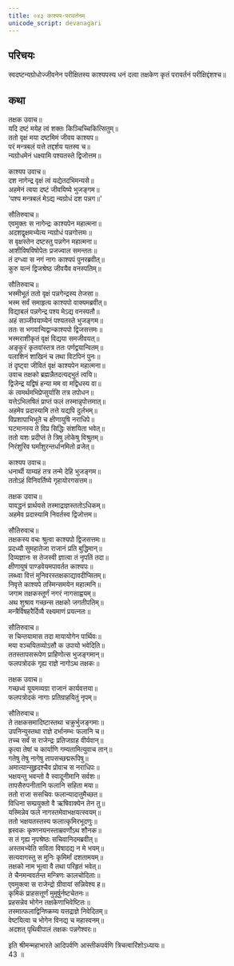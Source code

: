 ```yaml
---  
title: ०४३ काश्यप-परावर्तनम्
unicode_script: devanagari
---  
```


## परिचयः

स्वदष्टन्यग्रोधोज्जीवनेन परीक्षितस्य काश्यपस्य धनं दत्वा तक्षकेण कृतं परावर्तनं परीक्षिद्दंशश्च॥  

## कथा

तक्षक उवाच॥  
यदि दष्टं मयेह त्वं शक्तः किञ्चिच्चिकित्सितुम्॥  
ततो वृक्षं मया दष्टमिमं जीवय काश्यप॥  
परं मन्त्रबलं यत्ते तद्दर्शय यतस्व च॥  
न्यग्रोधमेनं धक्ष्यामि पश्यतस्ते द्विजोत्तम॥  

काश्यप उवाच॥  
दश नागेन्द्र वृक्षं त्वं यद्येतदभिमन्यसे॥  
अहमेनं त्वया दष्टं जीवयिष्ये भुजङ्गम॥  
'पश्य मन्त्रबलं मेऽद्य न्यग्रोधं दश पन्नग॥'  

सौतिरुवाच॥  
एवमुक्तः स नागेन्द्रः काश्यपेन महात्मना॥  
अदशद्वृक्षमभ्येत्य न्यग्रोधं पन्नगोत्तमः॥  
स वृक्षस्तेन दष्टस्तु पन्नगेन महात्मना॥  
आशीविषविषोपेतः प्रजज्वाल समन्ततः॥  
तं दग्ध्वा स नगं नागः काश्यपं पुनरब्रवीत्॥  
कुरु यत्नं द्विजश्रेष्ठ जीवयैव वनस्पतिम्॥  

सौतिरुवाच॥  
भस्मीभूतं ततो वृक्षं पन्नगेन्द्रस्य तेजसा॥  
भस्म सर्वं समाहृत्य काश्यपो वाक्यमब्रवीत्॥  
विद्याबलं पन्नगेन्द्र पश्य मेऽद्य वनस्पतौ॥  
अहं सञ्जीवयाम्येनं पश्यतस्ते भुजङ्गम॥  
ततः स भगवान्विद्वान्काश्यपो द्विजसत्तमः॥  
भस्मराशीकृतं वृक्षं विद्यया समजीवयत्॥  
अङ्कुरं कृतवांस्तत्र ततः पर्णद्वयान्वितम्॥  
पलाशिनं शाखिनं च तथा विटपिनं पुनः॥  
तं दृष्ट्वा जीवितं वृक्षं काश्यपेन महात्मना॥  
उवाच तक्षको ब्रह्मन्नैतदत्यद्भुतं त्वयि॥  
द्विजेन्द्र यद्विषं हन्या मम वा मद्विधस्य वा॥  
कं त्वमर्थमभिप्रेप्सुर्यासि तत्र तपोधन॥  
यत्तेऽभिलषितं प्राप्तं फलं तस्मान्नृपोत्तमात्॥  
अहमेव प्रदास्यामि तत्ते यद्यपि दुर्लभम्॥  
विप्रशापाभिभूते च क्षीणायुषि नराधिपे॥  
घटमानस्य ते विप्र सिद्धिः संशयिता भवेत्॥  
ततो यशः प्रदीप्तं ते त्रिषु लोकेषु विश्रुतम्॥  
निरंशुरिव घर्मांशुरन्तर्धानमितो व्रजेत्॥  

काश्यप उवाच॥  
धनार्थी याम्यहं तत्र तन्मे देहि भुजङ्गम॥  
ततोऽहं विनिवर्तिष्ये गृहायोरगसत्तम॥  

तक्षक उवाच॥  
यावद्धनं प्रार्थयसे तस्माद्राज्ञस्ततोऽधिकम्॥  
अहमेव प्रदास्यामि निवर्तस्व द्विजोत्तम॥  

सौतिरुवाच॥  
तक्षकस्य वचः श्रुत्वा काश्यपो द्विजसत्तमः॥  
प्रदध्यौ सुमहातेजा राजानं प्रति बुद्धिमान्॥  
दिव्यज्ञानः स तेजस्वी ज्ञात्वा तं नृपतिं तदा॥  
क्षीणायुषं पाण्डवेयमपावर्तत काश्यपः॥  
लब्ध्वा वित्तं मुनिवरस्तक्षकाद्यावदीप्सितम्॥  
निवृत्ते काश्यपे तस्मिन्समयेन महात्मनि॥  
जगाम तक्षकस्तूर्णं नगरं नागसाह्वयम्॥  
अथ शुश्राव गच्छन्स तक्षको जगतीपतिम्॥  
मन्त्रैर्विषहरैर्दिव्यै रक्ष्यमाणं प्रयत्नतः॥  

सौतिरुवाच॥  
स चिन्तयामास तदा मायायोगेन पार्थिवः॥  
मया वञ्चयितव्योऽसौ क उपायो भवेदिति॥  
ततस्तापसरूपेण प्राहिणोत्स भुजङ्गमान्॥  
फलपत्रोदकं गृह्य राज्ञे नागोऽथ तक्षकः॥  

तक्षक उवाच॥  
गच्छध्वं यूयमव्यग्रा राजानं कार्यवत्तया॥  
फलपत्रोदकं नागाः प्रतिग्राहयितुं नृपम्॥  

सौतिरुवाच॥  
ते तक्षकसमादिष्टास्तथा चक्रुर्भुजङ्गमाः॥  
उपनिन्युस्तथा राज्ञे दर्भानम्भः फलानि च॥  
तच्च सर्वं स राजेन्द्रः प्रतिजग्राह वीर्यवान्॥  
कृत्वा तेषां च कार्याणि गम्यतामित्युवाच तान्॥  
गतेषु तेषु नागेषु तापसच्छद्मरूपिषु॥  
अमात्यान्सुहृदश्चैव प्रोवाच स नराधिपः॥  
भक्षयन्तु भवन्तो वै स्वादूनीमानि सर्वशः॥  
तापसैरुपनीतानि फलानि सहिता मया॥  
ततो राजा ससचिवः फलान्यादातुमैच्छत॥  
विधिना सम्प्रयुक्तो वै ऋषिवाक्येन तेन तु॥  
यस्मिन्नेव फले नागस्तमेवाभक्षयत्स्वयम्॥  
ततो भक्षयतस्तस्य फलात्कृमिरभूदणुः॥  
ह्रस्वकः कृष्णनयनस्ताम्रवर्णोऽथ शौनक॥  
स तं गृह्य नृपश्रेष्ठः सचिवानिदमब्रवीत्॥  
अस्तमभ्येति सविता विषादद्य न मे भयम्॥  
सत्यवागस्तु स मुनिः कृमिर्मां दशतामयम्॥  
तक्षको नाम भूत्वा वै तथा परिहृतं भवेत्॥  
ते चैनमन्ववर्तन्त मन्त्रिणः कालचोदिताः॥  
एवमुक्त्वा स राजेन्द्रो ग्रीवायां सन्निवेश्य ह॥  
कृमिकं प्राहसत्तूर्णं मुमूर्षुर्नष्टचेतनः॥  
प्रहसन्नेव भोगेन तक्षकेणाभिवेष्टितः॥  
तस्मात्फलाद्विनिष्क्रम्य यत्तद्राज्ञे निवेदितम्॥  
वेष्टयित्वा च भोगेन विनद्य च महास्वनम्॥  
अदशत् पृथिवीपालं तक्षकः पन्नगेश्वरः॥  

इति श्रीमन्महाभारते आदिपर्वणि आस्तीकपर्वणि त्रिचत्वारिंशोऽध्यायः॥  
43 ॥  
